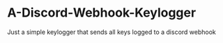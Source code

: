 # A-Discord-Webhook-Keylogger

Just a simple keylogger that sends all keys logged to a discord webhook 
